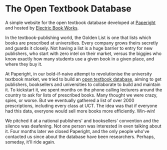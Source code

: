 # The Open Textbook Database

A simple website for the open textbook database developed at [Paperight](http://paperight.com) and hosted by [Electric Book Works](http://electricbookworks.com).

In the textbook-publishing world, the Golden List is one that lists which books are prescribed at universities. Every company grows theirs secretly and guards it closely. Not having a list is a huge barrier to entry for new publishers, who start with zero intel on their market, versus the biggies who know exactly how many students use a given book in a given place, and where they buy it. 

At Paperight, in our bold-if-naive attempt to revolutionise the university textbook market, we tried to build an [open textbook database](http://textbookdatabase.co.za), aiming to get publishers, booksellers and universities to collaborate to build and maintain it. To kickstart it, we spent months on the phone calling lecturers around the country to ask for lists of prescribed books. Many thought we were crazy, spies, or worse. But we eventually gathered a list of over 2000 prescriptions, including every class at UCT. The idea was that if everyone had this data, everyone would sell more books more efficiently. Win-win! 

We pitched it at a national publishers' and booksellers' convention and the silence was deafening. Not one person was interested in even talking about it. Four months later we closed Paperight, and the only people who've contacted us since about the database have been researchers. Perhaps, someday, it'll ride again.
